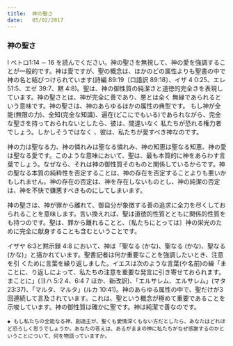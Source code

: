 ```yaml
---
title:  神の聖さ
date:   05/02/2017
---
```


### 神の聖さ

 I ペトロ1:14 ∼ 16 を読んでください。神の聖さを無視して、神の愛を強調することが一般的です。神は愛ですが、聖の概念は、ほかのどの属性よりも聖書の中で神の名と結びつけられています(詩編 89:19〔口語訳 89:18〕、イザ 4 0:25、エレ 51:5、エゼ 39:7、黙 4:8)。聖は、神の御性質の純潔さと道徳的完全さを表現しています。神の聖さとは、神が完全に善であり、悪とは全く 無縁であられるという意味です。神の聖さは、神のあらゆるほかの属性の典型です。 もし神が全能(無限の力)、全知(完全な知識)、遍在(どこにでもいる)であられながら、完全な聖さを持っておられないとしたら、彼は、間違いなく 私たちが恐れる権力者でしょう。しかしそうではなく 、彼は、私たちが愛すべき神なのです。

 神の力は聖なる力、神の憐れみは聖なる憐れみ、神の知恵は聖なる知恵、神の愛は聖なる愛です。このような意味において、聖は、最も本質的に神をあらわす言葉でしょう。なぜなら、それは神の御性質そのものと関係しているからです。神の聖なる本質の純粋性を否定することは、神の存在を否定することよりも悪いかもしれません。神の存在の否定は、神を存在しないものとし、神の純潔の否定は、神を不快で嫌悪すべきものにしてしまいます。

 神の聖さは、神が罪から離れて、御自分が象徴する善の追求に全力を尽くしておられることを意味します。言い換えれば、聖は道徳的性質とともに関係的性質をも持つのです。聖は、罪から離れることと、〔私たちにとっては〕神の栄光のために完全に献身することも含むということです。

 イザヤ 6:3と黙示録 4:8 において、神は「聖なる (かな)、聖なる (かな)、聖なる (かな)」と描かれています。聖書記者は何か重要なことを強調したいとき、注意を引 くために言葉を繰り返しました。イエスは次のような言葉(や名前)の繰「まことに、り返しによって、私たちの注意を重要な発言に引き寄せておられます。まことに」(ヨハ 5:2 4、6:4 7 ほか、新改訳)、「エルサレム、エルサレム」(マタ23:37)、「マルタ、マルタ」(ルカ 10:41)。神のあらゆる属性の中で、聖だけが3 回連続して言及されています。これは、聖という概念が極めて重要であることを示唆しています。神の御性質は確かに聖です。神は純潔で善なのです。

`◆ もし私たちの全能なる神、創造主が、聖くも愛情深くもない方だとしたら、あなたはどれほど恐ろしく思うでしょうか。あなたの答えは、あるがままの神に私たちがなぜ感謝するのかということについて、何を物語っていますか。`
